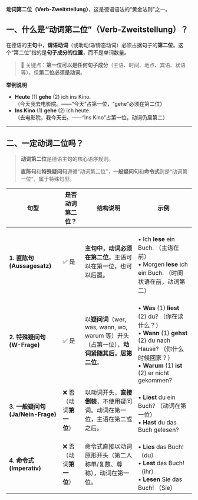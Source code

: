 **动词第二位（Verb-Zweitstellung）**，这是德语语法的“黄金法则”之一。

## 一、什么是“动词第二位”（Verb-Zweitstellung）？

在德语的**主句**中，**谓语动词**（或助动词/情态动词）必须占据句子的**第二位**。这个“第二位”指的是**句子成分的位置**，而不是单词数量。

> 🔑 关键点：**第一位可以是任何句子成分**（主语、时间、地点、宾语、状语等），但**第二位必须是动词**。

**举例说明**

- **Heute** (1) **gehe** (2) ich ins Kino.  
  （今天我去电影院。——“今天”占第一位，“gehe”必须在第二位）
- **Ins Kino** (1) **gehe** (2) ich heute.  
  （去电影院，我今天去。——“Ins Kino”占第一位，动词仍居第二）

---

## 二、一定动词二位吗？

> **动词第二位**是德语主句的核心语序规则。
>
> **直陈句**和**特殊疑问句**遵循“动词第二位”，**一般疑问句**和**命令式**则是“动词第一位”，属于特殊句型。

| 句型                              | 是否动词第二位？           | 结构说明                                                     | 示例                                                         |
| --------------------------------- | -------------------------- | ------------------------------------------------------------ | ------------------------------------------------------------ |
| **1. 直陈句 (Aussagesatz)**       | ✅ 是                       | **主句中，动词必须在第二位**。主语可以在第一位，也可以后置。 | <br>• Ich **lese** ein Buch. （主语在前）<br>• Morgen **lese** ich ein Buch. （时间状语在前，动词第二） |
| **2. 特殊疑问句 (W-Frage)**       | ✅ 是                       | 以**疑问词**（wer, was, wann, wo, warum 等）开头（占第一位），**动词紧随其后，居第二位**。 | <br>• **Was** (1) **liest** (2) du? （你在读什么？）<br>• **Wann** (1) **gehst** (2) du nach Hause? （你什么时候回家？）<br>• **Warum** (1) **ist** (2) er nicht gekommen? |
| **3. 一般疑问句 (Ja/Nein-Frage)** | ❌ 否<br>（动词**第一位**） | 以动词开头，**直接倒装**，不使用疑问词。动词在第一位，主语在第二或之后。 | <br>• **Liest** du ein Buch? （动词在第一位）<br>• **Hast** du das Buch gelesen? |
| **4. 命令式 (Imperativ)**         | ❌ 否<br>（动词**第一位**） | 命令式直接以动词原形开头（第二人称单/复数、尊称），动词在第一位。 | <br>• **Lies** das Buch! （du）<br>• **Lest** das Buch! （ihr）<br>• **Lesen** Sie das Buch! （Sie） |



